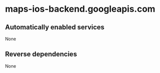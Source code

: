 # maps-ios-backend.googleapis.com

## Automatically enabled services

None

## Reverse dependencies

None
